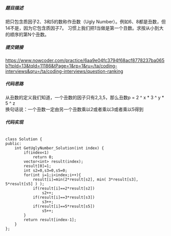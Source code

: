 ##### 题目描述
把只包含质因子2、3和5的数称作丑数（Ugly Number）。例如6、8都是丑数，但14不是，因为它包含质因子7。 习惯上我们把1当做是第一个丑数。求按从小到大的顺序的第N个丑数。


##### 提交链接
https://www.nowcoder.com/practice/6aa9e04fc3794f68acf8778237ba065b?tpId=13&tqId=11186&tPage=1&rp=1&ru=/ta/coding-interviews&qru=/ta/coding-interviews/question-ranking



##### 代码思路
从丑数的定义我们知道，一个丑数的因子只有2,3,5，那么丑数p = 2 ^ x * 3 ^ y * 5 ^ z  
换句话说：一个丑数一定由另一个丑数乘以2或者乘以3或者乘以5得到



##### 代码实现

```

class Solution {
public:
    int GetUglyNumber_Solution(int index) {
        if(index<1)
            return 0;
        vector<int> result(index);
        result[0]=1;
        int s2=0,s3=0,s5=0;
        for(int i=1;i<index;i++){
            result[i]=min(2*result[s2], min( 3*result[s3], 5*result[s5] ) );
            if(result[i]==2*result[s2])
                s2++;
            if(result[i]==3*result[s3])
                s3++;
            if(result[i]==5*result[s5])
                s5++;
        }
        return result[index-1];
    }
};



```
